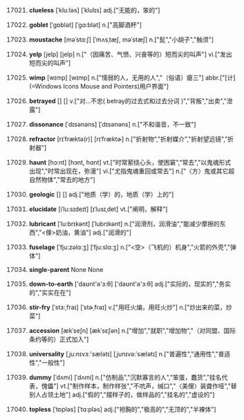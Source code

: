 17021. **clueless**
[ˈklu:ləs]  [ˈklulɪs]
adj.["无能的，笨的"]  

17022. **goblet**
[ˈgɒblət]  [ˈgɑ:blət]
n.["高脚酒杯"]  

17023. **moustache**
[məˈstɑ:ʃ]  [ˈmʌsˌtæʃ, məˈstæʃ]
n.["髭","小胡子","触须"]  

17024. **yelp**
[jelp]  [jelp]
n.["（因痛苦、气愤、兴奋等的）短而尖的叫声"]  vi.["发出短而尖的叫声"]  

17025. **wimp**
[wɪmp]  [wɪmp]
n.["懦弱的人，无用的人","（俗语）瘪三"]  abbr.["[计](=Windows Icons Mouse and Pointers)用户界面"]  

17026. **betrayed**
[]  []
v.["对…不忠( betray的过去式和过去分词 )","背叛","出卖","泄露"]  

17027. **dissonance**
[ˈdɪsənəns]  [ˈdɪsənəns]
n.["不和谐音，不一致"]  

17028. **refractor**
[rɪˈfræktə(r)]  [rɪˈfræktɚ]
n.["折射物","折射媒介","折射望远镜","折射器"]  

17029. **haunt**
[hɔ:nt]  [hɔnt, hɑnt]
vt.["时常萦绕心头，使困窘","常去","以鬼魂形式出现","时常出现在，弥漫"]  vi.["尤指鬼魂重回或常去"]  n.["〈方〉鬼或其它超自然物体","常去的地方"]  

17030. **geologic**
[]  []
adj.["地质（学）的，地质（学）上的"]  

17031. **elucidate**
[iˈlu:sɪdeɪt]  [ɪˈlusɪˌdet]
vt.["阐明，解释"]  

17032. **lubricant**
[ˈlu:brɪkənt]  [ˈlubrɪkənt]
n.["润滑剂，润滑油","能减少摩擦的东西","<俚>奶油，黄油"]  adj.["润滑的"]  

17033. **fuselage**
[ˈfju:zəlɑ:ʒ]  [ˈfju:slɑ:ʒ]
n.["<空>（飞机的）机身","火箭的外壳","弹体"]  

17034. **single-parent**
None
None

17035. **down-to-earth**
['daʊnt'ə'ɜ:θ]  ['daʊnt'ə'ɜ:θ]
adj.["实际的，现实的","务实的","实实在在"]  

17036. **stir-fry**
[ˈstɜ:ˌfraɪ]  [ˈstɚˌfraɪ]
v.["用旺火煸，用旺火炒"]  n.["炒出来的菜，炒菜"]  

17037. **accession**
[ækˈseʃn]  [ækˈsɛʃən]
n.["增加","就职","增加物","（对同盟、国际条约等的）正式加入"]  

17038. **universality**
[ˌju:nɪvɜ:'sælətɪ]  [ˌjunɪvə:ˈsælətɪ]
n.["普遍性","通用性","普适性","一般性"]  

17039. **dummy**
[ˈdʌmi]  [ˈdʌmi]
n.["仿制品","沉默寡言的人","笨蛋，蠢货","挂名代表，傀儡"]  vt.["制作样本，制作样张","不吭声，缄口","〈美俚〉装聋作哑","替别人占领土地"]  adj.["假的","摆样子的，做样品的","挂名的","虚设的"]  

17040. **topless**
[ˈtɒpləs]  [ˈtɑ:pləs]
adj.["袒胸的","极高的","无顶的","半裸体"]  

